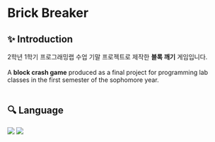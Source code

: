 # Brick Breaker

## ✨ Introduction

2학년 1학기 프로그래밍랩 수업 기말 프로젝트로 제작한 **블록 깨기** 게임입니다. <br><br>
A **block crash game** produced as a final project for programming lab classes in the first semester of the sophomore year.
<br><br>
## 🔍 Language
<img src="https://img.shields.io/badge/C-A8B9CC?style=for-the-badge&logo=C&logoColor=white"> <img src="https://img.shields.io/badge/Visual Studio-5C2D91?style=for-the-badge&logo=Visual Studio&logoColor=white">
<br><br>
